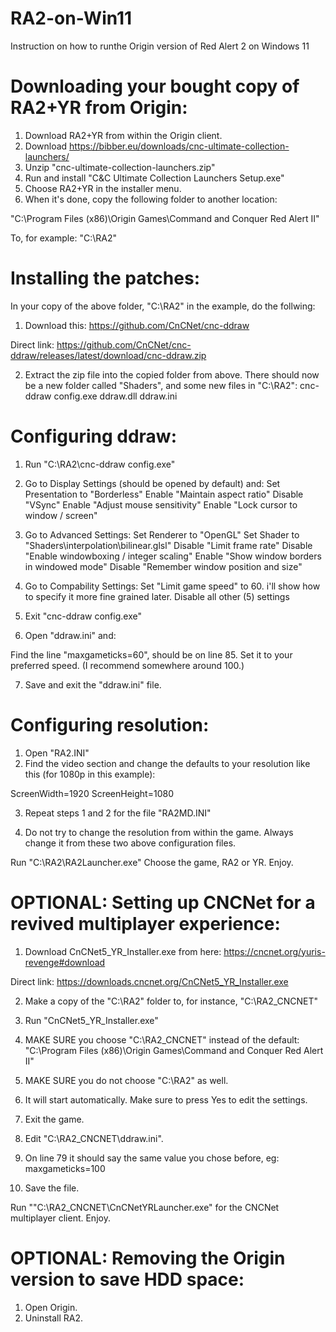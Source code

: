 # RA2-on-Win11
Instruction on how to runthe Origin version of  Red Alert 2 on Windows 11


# Downloading your bought copy of RA2+YR from Origin:


1. Download RA2+YR from within the Origin client.
2. Download https://bibber.eu/downloads/cnc-ultimate-collection-launchers/
3. Unzip "cnc-ultimate-collection-launchers.zip"
4. Run and install "C&C Ultimate Collection Launchers Setup.exe"
5. Choose RA2+YR in the installer menu.
6. When it's done, copy the following folder to another location:

"C:\Program Files (x86)\Origin Games\Command and Conquer Red Alert II"

To, for example:
"C:\RA2"


# Installing the patches:

In your copy of the above folder, "C:\RA2" in the example, do the follwing:

1. Download this:
https://github.com/CnCNet/cnc-ddraw

Direct link:
https://github.com/CnCNet/cnc-ddraw/releases/latest/download/cnc-ddraw.zip

2. Extract the zip file into the copied folder from above.
There should now be a new folder called "Shaders", and some new files in "C:\RA2":
cnc-ddraw config.exe
ddraw.dll
ddraw.ini


# Configuring ddraw:

1. Run "C:\RA2\cnc-ddraw config.exe"

2. Go to Display Settings (should be opened by default) and:
Set Presentation to "Borderless"
Enable "Maintain aspect ratio"
Disable "VSync"
Enable "Adjust mouse sensitivity"
Enable "Lock cursor to window / screen"

3. Go to Advanced Settings:
Set Renderer to "OpenGL"
Set Shader to "Shaders\interpolation\bilinear.glsl"
Disable "Limit frame rate"
Disable "Enable windowboxing / integer scaling"
Enable "Show window borders in windowed mode"
Disable "Remember window position and size"

4. Go to Compability Settings:
Set "Limit game speed" to 60. i'll show how to specify it more fine grained later.
Disable all other (5) settings

5. Exit "cnc-ddraw config.exe"
6. Open "ddraw.ini" and:

Find the line "maxgameticks=60", should be on line 85.
Set it to your preferred speed. (I recommend somewhere around 100.)

7. Save and exit the "ddraw.ini" file.


# Configuring resolution:

1. Open "RA2.INI"
2. Find the video section and change the defaults to your resolution like this (for 1080p in this example):

ScreenWidth=1920
ScreenHeight=1080

3. Repeat steps 1 and 2 for the file "RA2MD.INI"

4. Do not try to change the resolution from within the game.
Always change it from these two above configuration files.

Run "C:\RA2\RA2Launcher.exe"
Choose the game, RA2 or YR.
Enjoy.


# OPTIONAL: Setting up CNCNet for a revived multiplayer experience:

1. Download CnCNet5_YR_Installer.exe from here:
https://cncnet.org/yuris-revenge#download

Direct link:
https://downloads.cncnet.org/CnCNet5_YR_Installer.exe

2. Make a copy of the "C:\RA2\" folder to, for instance, "C:\RA2_CNCNET\"

3. Run "CnCNet5_YR_Installer.exe"
4. MAKE SURE you choose "C:\RA2_CNCNET\" instead of the default:
"C:\Program Files (x86)\Origin Games\Command and Conquer Red Alert II"

5. MAKE SURE you do not choose "C:\RA2\" as well.

4. It will start automatically. Make sure to press Yes to edit the settings.
5. Exit the game.

6. Edit "C:\RA2_CNCNET\ddraw.ini".
7. On line 79 it should say the same value you chose before, eg:
maxgameticks=100

8. Save the file.

Run ""C:\RA2_CNCNET\CnCNetYRLauncher.exe" for the CNCNet multiplayer client.
Enjoy.


# OPTIONAL: Removing the Origin version to save HDD space:
1. Open Origin.
2. Uninstall RA2.
